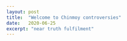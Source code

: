 ```yaml
---
layout: post
title:  "Welcome to Chinmoy controversies"
date:   2020-06-25
excerpt: "near truth fulfilment"
---
```

